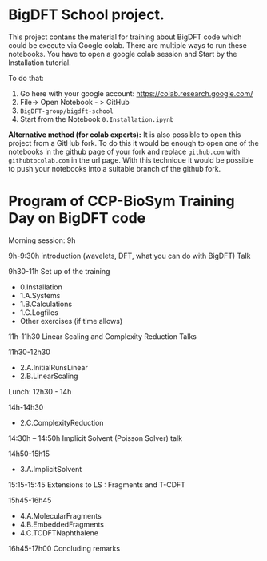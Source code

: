 # BigDFT School project.

This project contans the material for training about BigDFT code which could be execute via Google colab.
There are multiple ways to run these notebooks. You have to open a google colab session and Start by the Installation tutorial.

To do that:

 1. Go here with your google account: https://colab.research.google.com/
 2. File-> Open Notebook - > GitHub
 3. `BigDFT-group/bigdft-school`
 4. Start from the Notebook `0.Installation.ipynb`

**Alternative method (for colab experts):** It is also possible to open this project from a GitHub fork. To do this it would be enough to open one of the notebooks in the github page of 
your fork and replace `github.com` with `githubtocolab.com` in the url page. With this technique it would be possible to push your notebooks into a suitable branch of the github fork.

# Program of CCP-BioSym Training Day on BigDFT code

Morning session: 9h

9h-9:30h introduction (wavelets, DFT, what you can do with BigDFT) Talk 

9h30-11h Set up of the training
* 0.Installation 
* 1.A.Systems
* 1.B.Calculations
* 1.C.Logfiles
* Other exercises (if time allows)

11h-11h30
Linear Scaling and Complexity Reduction Talks

11h30-12h30
* 2.A.InitialRunsLinear
* 2.B.LinearScaling

Lunch: 12h30 - 14h

14h-14h30
* 2.C.ComplexityReduction 

14:30h – 14:50h
Implicit Solvent (Poisson Solver) talk

14h50-15h15
* 3.A.ImplicitSolvent

15:15-15:45 
Extensions to LS : Fragments and T-CDFT

15h45-16h45
* 4.A.MolecularFragments
* 4.B.EmbeddedFragments
* 4.C.TCDFTNaphthalene

16h45-17h00
Concluding remarks 


